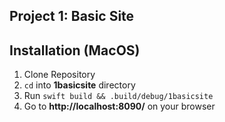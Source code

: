## Project 1: Basic Site

## Installation (MacOS)
1. Clone Repository
2. `cd` into **1basicsite** directory
2. Run `swift build && .build/debug/1basicsite`
3. Go to **http://localhost:8090/** on your browser